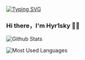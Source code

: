 <a href="https://git.io/typing-svg"><img src="https://readme-typing-svg.demolab.com?font=Bungee+Shade&size=32&pause=2000&color=0FF7D9&vCenter=true&width=650&lines=</ ----+Hyr1sky+There+!+---- />" alt="Typing SVG" /></a>

### Hi there，I'm Hyr1sky 🙋‍♂️

![Github Stats](https://github-readme-stats.vercel.app/api?username=Hyr1sky&show_icons=true&theme=light&count_private=true)

![Most Used Languages](https://github-readme-stats.vercel.app/api/top-langs/?username=Hyr1sky&theme=light&layout=compact)
